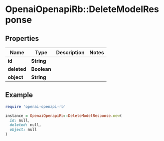 # OpenaiOpenapiRb::DeleteModelResponse

## Properties

| Name | Type | Description | Notes |
| ---- | ---- | ----------- | ----- |
| **id** | **String** |  |  |
| **deleted** | **Boolean** |  |  |
| **object** | **String** |  |  |

## Example

```ruby
require 'openai-openapi-rb'

instance = OpenaiOpenapiRb::DeleteModelResponse.new(
  id: null,
  deleted: null,
  object: null
)
```

